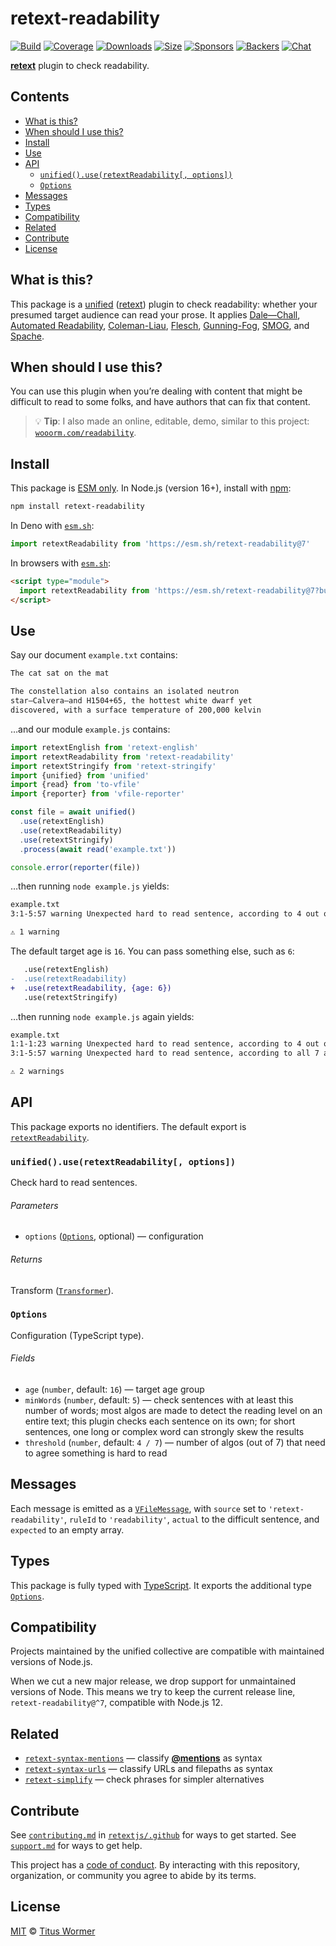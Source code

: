 # retext-readability

[![Build][build-badge]][build]
[![Coverage][coverage-badge]][coverage]
[![Downloads][downloads-badge]][downloads]
[![Size][size-badge]][size]
[![Sponsors][sponsors-badge]][collective]
[![Backers][backers-badge]][collective]
[![Chat][chat-badge]][chat]

**[retext][]** plugin to check readability.

## Contents

*   [What is this?](#what-is-this)
*   [When should I use this?](#when-should-i-use-this)
*   [Install](#install)
*   [Use](#use)
*   [API](#api)
    *   [`unified().use(retextReadability[, options])`](#unifieduseretextreadability-options)
    *   [`Options`](#options)
*   [Messages](#messages)
*   [Types](#types)
*   [Compatibility](#compatibility)
*   [Related](#related)
*   [Contribute](#contribute)
*   [License](#license)

## What is this?

This package is a [unified][] ([retext][]) plugin to check readability: whether
your presumed target audience can read your prose.
It applies [Dale—Chall][dale-chall],
[Automated Readability][automated-readability], [Coleman-Liau][], [Flesch][],
[Gunning-Fog][], [SMOG][], and [Spache][].

## When should I use this?

You can use this plugin when you’re dealing with content that might be
difficult to read to some folks, and have authors that can fix that content.

> 💡 **Tip**: I also made an online, editable, demo, similar to this project:
> [`wooorm.com/readability`](https://wooorm.com/readability/).

## Install

This package is [ESM only][esm].
In Node.js (version 16+), install with [npm][]:

```sh
npm install retext-readability
```

In Deno with [`esm.sh`][esmsh]:

```js
import retextReadability from 'https://esm.sh/retext-readability@7'
```

In browsers with [`esm.sh`][esmsh]:

```html
<script type="module">
  import retextReadability from 'https://esm.sh/retext-readability@7?bundle'
</script>
```

## Use

Say our document `example.txt` contains:

```txt
The cat sat on the mat

The constellation also contains an isolated neutron
star—Calvera—and H1504+65, the hottest white dwarf yet
discovered, with a surface temperature of 200,000 kelvin
```

…and our module `example.js` contains:

```js
import retextEnglish from 'retext-english'
import retextReadability from 'retext-readability'
import retextStringify from 'retext-stringify'
import {unified} from 'unified'
import {read} from 'to-vfile'
import {reporter} from 'vfile-reporter'

const file = await unified()
  .use(retextEnglish)
  .use(retextReadability)
  .use(retextStringify)
  .process(await read('example.txt'))

console.error(reporter(file))
```

…then running `node example.js` yields:

```txt
example.txt
3:1-5:57 warning Unexpected hard to read sentence, according to 4 out of 7 algorithms readability retext-readability

⚠ 1 warning
```

The default target age is `16`.
You can pass something else, such as `6`:

```diff
   .use(retextEnglish)
-  .use(retextReadability)
+  .use(retextReadability, {age: 6})
   .use(retextStringify)
```

…then running `node example.js` again yields:

```txt
example.txt
1:1-1:23 warning Unexpected hard to read sentence, according to 4 out of 7 algorithms readability retext-readability
3:1-5:57 warning Unexpected hard to read sentence, according to all 7 algorithms      readability retext-readability

⚠ 2 warnings
```

## API

This package exports no identifiers.
The default export is [`retextReadability`][api-retext-readability].

### `unified().use(retextReadability[, options])`

Check hard to read sentences.

###### Parameters

*   `options` ([`Options`][api-options], optional)
    — configuration

###### Returns

Transform ([`Transformer`][unified-transformer]).

### `Options`

Configuration (TypeScript type).

###### Fields

*   `age` (`number`, default: `16`)
    — target age group
*   `minWords` (`number`, default: `5`)
    — check sentences with at least this number of words;
    most algos are made to detect the reading level on an entire text;
    this plugin checks each sentence on its own;
    for short sentences, one long or complex word can strongly skew the
    results
*   `threshold` (`number`, default: `4 / 7`)
    — number of algos (out of 7) that need to agree something is hard to read

## Messages

Each message is emitted as a [`VFileMessage`][vfile-message], with `source` set
to `'retext-readability'`, `ruleId` to `'readability'`, `actual` to the
difficult sentence, and `expected` to an empty array.

## Types

This package is fully typed with [TypeScript][].
It exports the additional type [`Options`][api-options].

## Compatibility

Projects maintained by the unified collective are compatible with maintained
versions of Node.js.

When we cut a new major release, we drop support for unmaintained versions of
Node.
This means we try to keep the current release line, `retext-readability@^7`,
compatible with Node.js 12.

## Related

*   [`retext-syntax-mentions`](https://github.com/retextjs/retext-syntax-mentions)
    — classify [**@mentions**](https://github.com/blog/821) as syntax
*   [`retext-syntax-urls`](https://github.com/retextjs/retext-syntax-urls)
    — classify URLs and filepaths as syntax
*   [`retext-simplify`](https://github.com/retextjs/retext-simplify)
    — check phrases for simpler alternatives

## Contribute

See [`contributing.md`][contributing] in [`retextjs/.github`][health] for ways
to get started.
See [`support.md`][support] for ways to get help.

This project has a [code of conduct][coc].
By interacting with this repository, organization, or community you agree to
abide by its terms.

## License

[MIT][license] © [Titus Wormer][author]

<!-- Definitions -->

[build-badge]: https://github.com/retextjs/retext-readability/workflows/main/badge.svg

[build]: https://github.com/retextjs/retext-readability/actions

[coverage-badge]: https://img.shields.io/codecov/c/github/retextjs/retext-readability.svg

[coverage]: https://codecov.io/github/retextjs/retext-readability

[downloads-badge]: https://img.shields.io/npm/dm/retext-readability.svg

[downloads]: https://www.npmjs.com/package/retext-readability

[size-badge]: https://img.shields.io/bundlejs/size/retext-readability

[size]: https://bundlejs.com/?q=retext-readability

[sponsors-badge]: https://opencollective.com/unified/sponsors/badge.svg

[backers-badge]: https://opencollective.com/unified/backers/badge.svg

[collective]: https://opencollective.com/unified

[chat-badge]: https://img.shields.io/badge/chat-discussions-success.svg

[chat]: https://github.com/retextjs/retext/discussions

[npm]: https://docs.npmjs.com/cli/install

[esm]: https://gist.github.com/sindresorhus/a39789f98801d908bbc7ff3ecc99d99c

[esmsh]: https://esm.sh

[typescript]: https://www.typescriptlang.org

[health]: https://github.com/retextjs/.github

[contributing]: https://github.com/retextjs/.github/blob/main/contributing.md

[support]: https://github.com/retextjs/.github/blob/main/support.md

[coc]: https://github.com/retextjs/.github/blob/main/code-of-conduct.md

[license]: license

[author]: https://wooorm.com

[automated-readability]: https://github.com/words/automated-readability

[coleman-liau]: https://github.com/words/coleman-liau

[dale-chall]: https://github.com/words/dale-chall-formula

[flesch]: https://github.com/words/flesch

[gunning-fog]: https://github.com/words/gunning-fog

[retext]: https://github.com/retextjs/retext

[smog]: https://github.com/words/smog-formula

[spache]: https://github.com/words/spache-formula

[unified]: https://github.com/unifiedjs/unified

[unified-transformer]: https://github.com/unifiedjs/unified#transformer

[vfile-message]: https://github.com/vfile/vfile-message

[api-options]: #options

[api-retext-readability]: #unifieduseretextreadability-options
